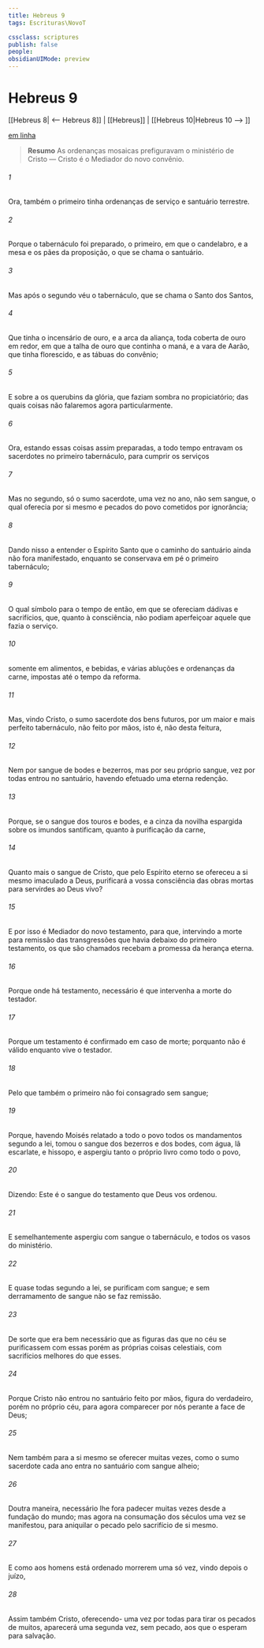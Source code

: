 ```yaml
---
title: Hebreus 9
tags: Escrituras\NovoT

cssclass: scriptures
publish: false
people:
obsidianUIMode: preview
---
```


# Hebreus 9
[[Hebreus 8| <-- Hebreus 8]] | [[Hebreus]] | [[Hebreus 10|Hebreus 10 --> ]]

[em linha](https://churchofjesuschrist.org/study/scriptures/nt/heb/9?lang=por)

> __Resumo__
As ordenanças mosaicas prefiguravam o ministério de Cristo — Cristo é o Mediador do novo convênio.

###### 1 
Ora, também o primeiro tinha ordenanças de serviço  e  santuário terrestre.

###### 2 
Porque o tabernáculo foi preparado, o primeiro, em que  o candelabro, e a mesa e os pães da proposição, o que se chama o santuário.

###### 3 
Mas após o segundo véu  o tabernáculo, que se chama o Santo dos Santos,

###### 4 
Que tinha o incensário de ouro, e a arca da aliança, toda coberta de ouro em redor, em que  a talha de ouro que continha o maná, e a vara de Aarão, que tinha florescido, e as tábuas do convênio;

###### 5 
E sobre a  os querubins da glória, que faziam sombra no propiciatório; das quais coisas não falaremos agora particularmente.

###### 6 
Ora, estando essas coisas assim preparadas, a todo tempo entravam os sacerdotes no primeiro tabernáculo, para cumprir os serviços 

###### 7 
Mas no segundo, só o sumo sacerdote, uma vez no ano, não sem sangue, o qual oferecia por si mesmo e  pecados do povo cometidos por ignorância;

###### 8 
Dando nisso a entender o Espírito Santo que o caminho do santuário ainda não fora manifestado, enquanto se conservava em pé o primeiro tabernáculo;

###### 9 
O qual  símbolo para o tempo de então, em que se ofereciam dádivas e sacrifícios, que, quanto à consciência, não podiam aperfeiçoar aquele que fazia o serviço.

###### 10 
 somente em alimentos, e bebidas, e várias abluções e ordenanças da carne, impostas até o tempo da reforma.

###### 11 
Mas, vindo Cristo, o sumo sacerdote dos bens futuros, por um maior e mais perfeito tabernáculo, não feito por mãos, isto é, não desta feitura,

###### 12 
Nem por sangue de bodes e bezerros, mas por seu próprio sangue,  vez por todas entrou no santuário, havendo efetuado uma eterna redenção.

###### 13 
Porque, se o sangue dos touros e bodes, e a cinza da novilha espargida sobre os imundos  santificam, quanto à purificação da carne,

###### 14 
Quanto mais o sangue de Cristo, que pelo Espírito eterno se ofereceu a si mesmo imaculado a Deus, purificará a vossa consciência das obras mortas para servirdes ao Deus vivo?

###### 15 
E por isso é Mediador do novo testamento, para que, intervindo a morte para remissão das transgressões que havia debaixo do primeiro testamento, os que são chamados recebam a promessa da herança eterna.

###### 16 
Porque onde há testamento, necessário é que intervenha a morte do testador.

###### 17 
Porque um testamento é confirmado em caso de morte; porquanto não é válido enquanto vive o testador.

###### 18 
Pelo que também o primeiro  não foi consagrado sem sangue;

###### 19 
Porque, havendo Moisés relatado a todo o povo todos os mandamentos segundo a lei, tomou o sangue dos bezerros e dos bodes, com água, lã escarlate, e hissopo, e aspergiu tanto o próprio livro como todo o povo,

###### 20 
Dizendo: Este é o sangue do testamento que Deus vos ordenou.

###### 21 
E semelhantemente aspergiu com sangue o tabernáculo, e todos os vasos do ministério.

###### 22 
E quase todas  segundo a lei, se purificam com sangue; e sem derramamento de sangue não se faz remissão.

###### 23 
De sorte que era bem necessário que as figuras das  que  no céu se purificassem com essas  porém as próprias coisas celestiais, com sacrifícios melhores do que esses.

###### 24 
Porque Cristo não entrou no santuário feito por mãos, figura do verdadeiro, porém no próprio céu, para agora comparecer por nós perante a face de Deus;

###### 25 
Nem também para a si mesmo se oferecer muitas vezes, como o sumo sacerdote cada ano entra no santuário com sangue alheio;

###### 26 
Doutra maneira, necessário lhe fora padecer muitas vezes desde a fundação do mundo; mas agora na consumação dos séculos uma vez se manifestou, para aniquilar o pecado pelo sacrifício de si mesmo.

###### 27 
E como aos homens está ordenado morrerem uma só vez, vindo depois  o juízo,

###### 28 
Assim também Cristo, oferecendo- uma vez por todas para tirar os pecados de muitos, aparecerá uma segunda vez, sem pecado, aos que o esperam para salvação.

